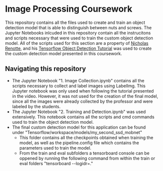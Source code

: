 # Image Processing Coursework

<p>This repository contains all the files used to create and train an object detection model that is able to distinguish between nuts and screws. The Jupyter Notebooks inlcuded in this repository contain all the instrucitons and scripts necessary that were used to train the custom object detection model. All of the scripts used for this section are a property of <a href="https://www.youtube.com/c/nicholasrenotte">Nicholas Renotte</a>, and his <a href=https://www.youtube.com/watch?v=yqkISICHH-U&t=4178s>Tensorflow Object Detection Tutorial</a>  was used to create the custom detection model presented in this coursework. 
<br>

## Navigating this repository

- The Jupyter Notebook "1. Image Collection.ipynb" contains all the scripts necessary to collect and label images using LabelImg. This Jupyter notebook was only used when following the tutorial presented in the video. However, it was not used for the creation of the final model, since all the images were already collected by the professor and were labeled by the students.
- The Jupyter Notebook "2. Training and Detection.ipynb" was used extensively. This notebook contains all the scripts and cmd commands used to train the object detection model.
- The final custom detection model for this application can be found under "Tensorflow/workspace/models/my_second_ssd_mobnet"
  - This folder contains all the checkpoints obtained when training the model, as well as the pipeline.config file which contains the parameters used to train the model.
  - From the train and eval subfolders a tensorboard console can be oppened by running the following command from within the train or eval folders "tensorboard --logidr=."
